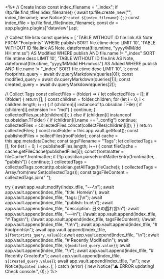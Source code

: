 <%*
// Create Index
const index_filename = "_index";
if (!tp.file.find_tfile(index_filename)) {
	await tp.file.create_new("", index_filename);
	new Notice(`Created ${index_filename}.`);
}
const index_tfile = tp.file.find_tfile(index_filename);
const dv = app.plugins.plugins["dataview"].api;

// Collect file lists
const queries = [
	'TABLE WITHOUT ID file.link AS Note FROM "Footprints" WHERE publish SORT file.ctime desc LIMIT 10',
	'TABLE WITHOUT ID file.link AS Note, dateformat(file.mtime, "yyyy/MM/dd HH:mm:ss") AS Modified WHERE publish AND file.name != "_index" SORT file.mtime desc LIMIT 10',
	'TABLE WITHOUT ID file.link AS Note, dateformat(file.ctime, "yyyy/MM/dd HH:mm:ss") AS Added WHERE publish AND file.name != "_index" SORT file.ctime desc LIMIT 10',
];
const footprints_query = await dv.queryMarkdown(queries[0]);
const modified_query = await dv.queryMarkdown(queries[1]);
const created_query = await dv.queryMarkdown(queries[2]);

// Collect Tags
const collectFiles = (folder) => {
	let collectedFiles = [];
	if (!folder) {
		return [];
	}
	const children = folder.children;
	for (let i = 0; i < children.length; i++) {
		if (children[i] instanceof tp.obsidian.TFile) {
			if (children[i].extension !== "md") {
				continue;
			}
			collectedFiles.push(children[i]);
		} else if (children[i] instanceof tp.obsidian.TFolder) {
			if (children[i].name == "_config") continue;
			collectedFiles = collectedFiles.concat(collectFiles(children[i]));
		}
	}
	return collectedFiles;
}
const rootFolder = this.app.vault.getRoot();
const publishedFiles = collectFiles(rootFolder);
const cache = this.app.metadataCache;
const tagsFilename = "Tags";
let collectedTags = [];
for (let i = 0; i < publishedFiles.length; i++) {
	const fileCache = cache.getFileCache(publishedFiles[i]);
	const frontmatter = fileCache?.frontmatter;
	if (!tp.obsidian.parseFrontMatterEntry(frontmatter, "publish")) {
		continue;
	}
	collectedTags = collectedTags.concat(tp.obsidian.getAllTags(fileCache));
}
collectedTags = Array.from(new Set(collectedTags));
const tagsFileContent = collectedTags.join(" ");

try {
	await app.vault.modify(index_tfile, "---\n");
	await app.vault.append(index_tfile, "title: Home\n");
	await app.vault.append(index_tfile, "tags: []\n");
	await app.vault.append(index_tfile, "publish: true\n");
	await app.vault.append(index_tfile, "description: 日々の戯れ言\n");
	await app.vault.append(index_tfile, "---\n");
	//await app.vault.append(index_tfile, "# Tags\n");
	//await app.vault.append(index_tfile, tagsFileContent);
	//await app.vault.append(index_tfile, "\n\n");
	await app.vault.append(index_tfile, "# Footprints\n");
	await app.vault.append(index_tfile, `${footprints_query.value}`);
	await app.vault.append(index_tfile, "\n");
	await app.vault.append(index_tfile, "# Recently Modified\n");
	await app.vault.append(index_tfile, `${modified_query.value}`);
	await app.vault.append(index_tfile, "\n");
	await app.vault.append(index_tfile, "# Recently Created\n");
	await app.vault.append(index_tfile, `${created_query.value}`);
	await app.vault.append(index_tfile, "\n");
	new Notice(`Updated index.`);
} catch (error) {
	new Notice("⚠️ ERROR updating! Check console.", 0);
}
%>